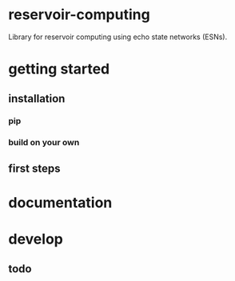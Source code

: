 # reservoir-computing
Library for reservoir computing using echo state networks (ESNs).

# getting started

## installation
### pip

### build on your own

## first steps

# documentation

# develop

## todo
